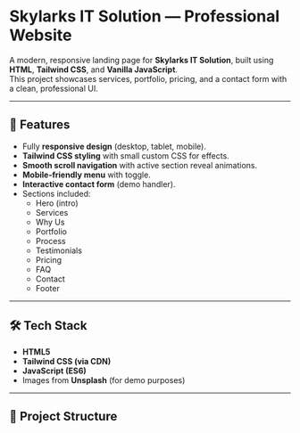 # Skylarks IT Solution — Professional Website

A modern, responsive landing page for **Skylarks IT Solution**, built using **HTML**, **Tailwind CSS**, and **Vanilla JavaScript**.  
This project showcases services, portfolio, pricing, and a contact form with a clean, professional UI.

---

## 🚀 Features

- Fully **responsive design** (desktop, tablet, mobile).
- **Tailwind CSS styling** with small custom CSS for effects.
- **Smooth scroll navigation** with active section reveal animations.
- **Mobile-friendly menu** with toggle.
- **Interactive contact form** (demo handler).
- Sections included:
  - Hero (intro)
  - Services
  - Why Us
  - Portfolio
  - Process
  - Testimonials
  - Pricing
  - FAQ
  - Contact
  - Footer

---

## 🛠️ Tech Stack

- **HTML5**
- **Tailwind CSS (via CDN)**
- **JavaScript (ES6)**
- Images from **Unsplash** (for demo purposes)

---

## 📂 Project Structure

